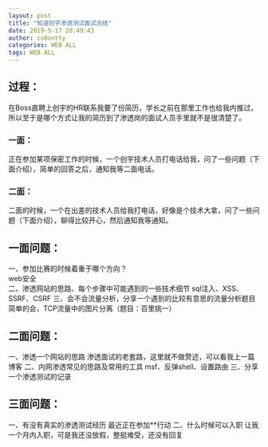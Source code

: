 ```yaml
---
layout: post
title: "知道创宇渗透测试面试总结"
date: 2019-5-17 20:49:43
author: co0ontty
categories: WEB ALL
tags: WEB ALL 
---
```

## 过程：  
在Boss直聘上创宇的HR联系我要了份简历，学长之前在那里工作也给我内推过，所以至于是哪个方式让我的简历到了渗透岗的面试人员手里就不是很清楚了。  
### 一面：  
正在参加某项保密工作的时候，一个创宇技术人员打电话给我，问了一些问题（下面介绍），简单的回答之后，通知我等二面电话。
### 二面：
二面的时候，一个在出差的技术人员给我打电话，好像是个技术大拿，问了一些问题（下面介绍），聊得比较开心，然后通知我等通知。  
## 一面问题：
   一、参加比赛的时候着重于哪个方向？  
      web安全  
   二、渗透网站的思路、每个步骤中可能遇到的一些技术细节
      sql注入、XSS、SSRF、CSRF
   三、会不会流量分析，分享一个遇到的比较有意思的流量分析题目
      简单的会，TCP流量中的图片分离（题目：百里挑一）
## 二面问题：  
   一、渗透一个网站的思路
      渗透面试的老套路，这里就不做赘述，可以看我上一篇博客
   二、内网渗透常见的思路及常用的工具
      msf、反弹shell、设置路由
   三、分享一个渗透测试的记录
## 三面问题：
   一、有没有真实的渗透测试经历
      最近正在参加**行动
   二、什么时候可以入职
      让我一个月内入职，可是我还没放假，整挺难受，还没有回复
